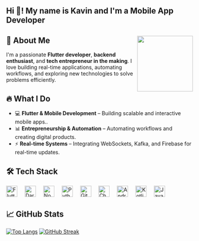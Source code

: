 <h2 align="left">Hi 👋! My name is Kavin and I'm a Mobile App Developer</h2>

###





## 🚀 About Me <img align="right" height="150" src="https://media.giphy.com/media/zLXBAnyOqmTHa/giphy.gif?cid=790b761136oua0720grkl0267a0y9r1gq8u6kwb7khe1o7i5&ep=v1_gifs_search&rid=giphy.gif&ct=g"  />





I'm a passionate **Flutter developer**, **backend enthusiast**, and **tech entrepreneur in the making**. I love building real-time applications, automating workflows, and exploring new technologies to solve problems efficiently.

## 🔥 What I Do
- 💻 **Flutter & Mobile Development** – Building scalable and interactive mobile apps..
- 📊 **Entrepreneurship & Automation** – Automating workflows and creating digital products.
- ⚡ **Real-time Systems** – Integrating WebSockets, Kafka, and Firebase for real-time updates.




## 🛠 Tech Stack
<div align="left">
  <img src="https://cdn.jsdelivr.net/gh/devicons/devicon/icons/flutter/flutter-original.svg" height="30" alt="Flutter logo" />
  <img width="12" />
  <img src="https://cdn.jsdelivr.net/gh/devicons/devicon/icons/dart/dart-original.svg" height="30" alt="Dart logo" />
  <img width="12" />
  <img src="https://cdn.jsdelivr.net/gh/devicons/devicon/icons/nodejs/nodejs-original.svg" height="30" alt="Node.js logo" />
  <img width="12" />
  <img src="https://cdn.jsdelivr.net/gh/devicons/devicon/icons/python/python-original.svg" height="30" alt="Python logo" />
  <img width="12" />
  <img src="https://cdn.jsdelivr.net/gh/devicons/devicon/icons/github/github-original.svg" height="30" alt="GitHub logo" />
  <img width="12" />

  <img src="https://upload.wikimedia.org/wikipedia/commons/0/04/ChatGPT_logo.svg" height="30" alt="ChatGPT logo" />
  <img width="12" />
  <img src="https://cdn.jsdelivr.net/gh/devicons/devicon/icons/androidstudio/androidstudio-original.svg" height="30" alt="Android Studio logo" />
  <img width="12" />
  <img src="https://cdn.jsdelivr.net/gh/devicons/devicon/icons/kotlin/kotlin-original.svg" height="30" alt="Kotlin logo" />
  <img width="12" />
  <img src="https://cdn.jsdelivr.net/gh/devicons/devicon/icons/java/java-original.svg" height="30" alt="Java logo" />
</div>


## 📈 GitHub Stats
[![Top Langs](https://github-readme-stats.vercel.app/api/top-langs/?username=KaeDevs&layout=compact&text_color=daf7dc&bg_color=151515&hide=css,html,php)](https://github.com/KaeDevs/github-readme-stats)
[![GitHub Streak](https://github-readme-streak-stats.herokuapp.com/?user=KaeDevs&theme=dark)](https://git.io/streak-stats)


###

<div align="left">


###

<br clear="both">


